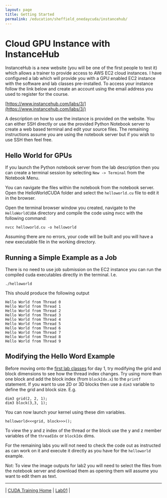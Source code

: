 ```yaml
---
layout: page
title: Getting Started
permalink: /education/sheffield_onedaycuda/instancehub/
---
```


# Cloud GPU Instance with InstanceHub #

InstanceHub is a new website (you will be one of the first people to test it) which allows a trainer to provide access to AWS EC2 cloud instances. I have configured a lab which will provide you with a GPU enabled EC2 instance with the software and lab classes pre-installed. To access your instance follow the link below and create an account using the email address you used to register for the course.

[https://www.instancehub.com/labs/3/](https://www.instancehub.com/labs/3/)

A description on how to use the instance is provided on the website. You can either SSH directly or use the provided Python Notebook server to create a web based terminal and edit your source files. The remaining instructions assume you are using the notebook server but if you wish to use SSH then feel free.

## Hello World for GPUs ##

If you launch the Python notebook server from the lab description then you can create a terminal session by selecting `New -> Terminal` from the Notebook Menu.

You can navigate the files within the notebook from the notebook server. Open the HelloWorldCUDA folder and select the `helloworld.cu` file to edit it in the browser.

Open the terminal browser window you created, navigate to the `HelloWorldCUDA` directory and compile the code using nvcc with the following command:

	nvcc helloworld.cu -o helloworld

Assuming there are no errors, your code will be built and you will have a new executable file in the working directory.

## Running a Simple Example as a Job ##

There is no need to use job submission on the EC2 instance you can run the compiled cuda executables directly in the terminal. I.e.

	./helloworld
	
This should produce the following output

	Hello World from Thread 0
	Hello World from Thread 1
	Hello World from Thread 2
	Hello World from Thread 3
	Hello World from Thread 4
	Hello World from Thread 5
	Hello World from Thread 6
	Hello World from Thread 7
	Hello World from Thread 8
	Hello World from Thread 9

## Modifying the Hello Word Example ##

Before moving onto the [first lab classes](../lab01) for day 1, try modifying the grid and block dimensions to see how the thread index changes. Try using more than one block and add the block index (from `blockIdx.x`) to the `printf` statement. If you want to use 2D or 3D blocks then use a `dim3` variable to define the grid and block size. E.g.

	dim3 grid(2, 2, 1);
	dim3 block(3,3, 1);

You can now launch your kernel using these dim variables.

	helloworld<<<grid, block>>>();

To view the y and z index of the thread or the block use the y and z member variables of the `threadIdx` or `blockIdx` dims.

For the remaining labs you will not need to check the code out as instructed as can work on it and execute it directly as you have for the `helloworld` example. 

Not: To view the image outputs for lab2 you will need to select the files from the notebook server and download them as opening them will assume you want to edit them as text.

---

&#124; [CUDA Training Home](../) &#124; [Lab01](../lab01) &#124;

